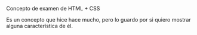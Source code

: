 Concepto de examen de HTML + CSS

Es un concepto que hice hace mucho, pero lo guardo por si quiero mostrar alguna característica de él.

